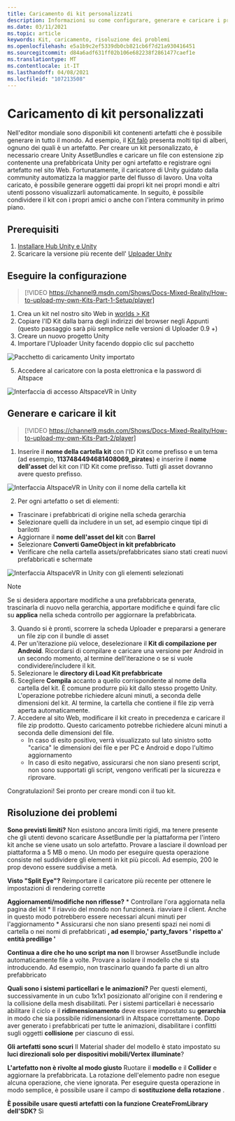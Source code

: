 ```yaml
---
title: Caricamento di kit personalizzati
description: Informazioni su come configurare, generare e caricare i propri kit personalizzati in AltspaceVR, oltre alla guida alla risoluzione dei problemi.
ms.date: 03/11/2021
ms.topic: article
keywords: Kit, caricamento, risoluzione dei problemi
ms.openlocfilehash: e5a1b9c2ef5339db0cb821cb6f7d21a930416451
ms.sourcegitcommit: d84a6adf631ff02b106e682238f2861477caef1e
ms.translationtype: MT
ms.contentlocale: it-IT
ms.lasthandoff: 04/08/2021
ms.locfileid: "107213508"
---
```

# <a name="uploading-custom-kits"></a>Caricamento di kit personalizzati

Nell'editor mondiale sono disponibili kit contenenti artefatti che è possibile generare in tutto il mondo. Ad esempio, il [Kit falò](https://account.altvr.com/kits/993516233267609824) presenta molti tipi di alberi, ognuno dei quali è un artefatto. Per creare un kit personalizzato, è necessario creare Unity AssetBundles e caricare un file con estensione zip contenente una prefabbricata Unity per ogni artefatto e registrare ogni artefatto nel sito Web. Fortunatamente, il caricatore di Unity guidato dalla community automatizza la maggior parte del flusso di lavoro. Una volta caricato, è possibile generare oggetti dai propri kit nei propri mondi e altri utenti possono visualizzarli automaticamente. In seguito, è possibile condividere il kit con i propri amici o anche con l'intera community in primo piano.

## <a name="prerequisites"></a>Prerequisiti

1. [Installare Hub Unity e Unity](world-building-toolkit-getting-started.md)
2. Scaricare la versione più recente dell' [Uploader Unity](https://altvr.com/download-latest-unity-uploader/)

## <a name="setup"></a>Eseguire la configurazione 

> [!VIDEO https://channel9.msdn.com/Shows/Docs-Mixed-Reality/How-to-upload-my-own-Kits-Part-1-Setup/player]

1. Crea un kit nel nostro sito Web in [worlds > Kit](https://account.altvr.com/kits)
2. Copiare l'ID Kit dalla barra degli indirizzi del browser negli Appunti (questo passaggio sarà più semplice nelle versioni di Uploader 0.9 +)
3. Creare un nuovo progetto Unity
4. Importare l'Uploader Unity facendo doppio clic sul pacchetto

![Pacchetto di caricamento Unity importato](images/custom-kits-img-01.png)

5. Accedere al caricatore con la posta elettronica e la password di Altspace

![Interfaccia di accesso AltspaceVR in Unity](images/custom-kits-img-02.png)

## <a name="generate-and-upload-your-kit"></a>Generare e caricare il kit

> [!VIDEO https://channel9.msdn.com/Shows/Docs-Mixed-Reality/How-to-upload-my-own-Kits-Part-2/player]

1. Inserire il **nome della cartella kit** con l'ID Kit come prefisso e un tema (ad esempio, **1137484494681408069_pirates**) e inserire il **nome dell'asset** del kit con l'ID Kit come prefisso. Tutti gli asset dovranno avere questo prefisso.

![Interfaccia AltspaceVR in Unity con il nome della cartella kit](images/custom-kits-img-03.png)

2. Per ogni artefatto o set di elementi:
* Trascinare i prefabbricati di origine nella scheda gerarchia
* Selezionare quelli da includere in un set, ad esempio cinque tipi di barilotti
* Aggiornare il **nome dell'asset del kit** con **Barrel**
* Selezionare **Converti GameObject in kit prefabbricato**
* Verificare che nella cartella assets/prefabbricates siano stati creati nuovi prefabbricati e schermate

![Interfaccia AltspaceVR in Unity con gli elementi selezionati](images/custom-kits-img-04.png)

> [!NOTE]
> Se si desidera apportare modifiche a una prefabbricata generata, trascinarla di nuovo nella gerarchia, apportare modifiche e quindi fare clic su **applica** nella scheda controllo per aggiornare la prefabbricata. 

3. Quando si è pronti, scorrere la scheda Uploader e prepararsi a generare un file zip con il bundle di asset
4. Per un'iterazione più veloce, deselezionare il **Kit di compilazione per Android**. Ricordarsi di compilare e caricare una versione per Android in un secondo momento, al termine dell'iterazione o se si vuole condividere/includere il kit. 
5. Selezionare le **directory di Load Kit prefabbricate**
6. Scegliere **Compila** accanto a quello corrispondente al nome della cartella del kit. È comune produrre più kit dallo stesso progetto Unity. L'operazione potrebbe richiedere alcuni minuti, a seconda delle dimensioni del kit. Al termine, la cartella che contiene il file zip verrà aperta automaticamente. 
7. Accedere al sito Web, modificare il kit creato in precedenza e caricare il file zip prodotto. Questo caricamento potrebbe richiedere alcuni minuti a seconda delle dimensioni del file.
    * In caso di esito positivo, verrà visualizzato sul lato sinistro sotto "carica" le dimensioni dei file e per PC e Android e dopo l'ultimo aggiornamento
    * In caso di esito negativo, assicurarsi che non siano presenti script, non sono supportati gli script, vengono verificati per la sicurezza e riprovare.

Congratulazioni! Sei pronto per creare mondi con il tuo kit.

## <a name="troubleshooting"></a>Risoluzione dei problemi 

**Sono previsti limiti?**
Non esistono ancora limiti rigidi, ma tenere presente che gli utenti devono scaricare AssetBundle per la piattaforma per l'intero kit anche se viene usato un solo artefatto. Provare a lasciare il download per piattaforma a 5 MB o meno. Un modo per eseguire questa operazione consiste nel suddividere gli elementi in kit più piccoli. Ad esempio, 200 le prop devono essere suddivise a metà. 

**Visto "Split Eye"?**
Reimportare il caricatore più recente per ottenere le impostazioni di rendering corrette

**Aggiornamenti/modifiche non riflesse?**
    * Controllare l'ora aggiornata nella pagina del kit
    * Il riavvio del mondo non funzionerà. riavviare il client. Anche in questo modo potrebbero essere necessari alcuni minuti per l'aggiornamento
    * Assicurarsi che non siano presenti spazi nei nomi di cartella o nei nomi di prefabbricati **, ad esempio,' party_favors ' rispetto a' entità predilige '**

**Continua a dire che ho uno script ma non** Il browser AssetBundle include automaticamente file a volte. Provare a isolare il modello che si sta introducendo. Ad esempio, non trascinarlo quando fa parte di un altro prefabbricato

**Quali sono i sistemi particellari e le animazioni?**
Per questi elementi, successivamente in un cubo 1x1x1 posizionato all'origine con il rendering e la collisione della mesh disabilitati. Per i sistemi particellari è necessario abilitare il ciclo e il **ridimensionamento** deve essere impostato su **gerarchia** in modo che sia possibile ridimensionarli in Altspace correttamente. Dopo aver generato i prefabbricati per tutte le animazioni, disabilitare i conflitti sugli oggetti **collisione** per ciascuno di essi.

**Gli artefatti sono scuri** Il Material shader del modello è stato impostato su **luci direzionali solo per dispositivi mobili/Vertex illuminate**?

**L'artefatto non è rivolte al modo giusto** Ruotare il **modello** e il **Collider** e aggiornare la prefabbricata. La rotazione dell'elemento padre non esegue alcuna operazione, che viene ignorata. Per eseguire questa operazione in modo semplice, è possibile usare il campo di **sostituzione della rotazione** .

**È possibile usare questi artefatti con la funzione **CreateFromLibrary** dell'SDK?**
Sì